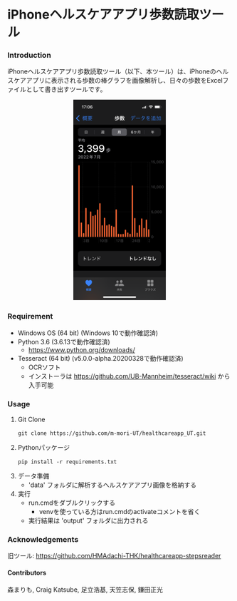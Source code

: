# iPhoneヘルスケアアプリ歩数読取ツール

### Introduction

iPhoneヘルスケアアプリ歩数読取ツール（以下、本ツール）は、iPhoneのヘルスケアアプリに表示される歩数の棒グラフを画像解析し、日々の歩数をExcelファイルとして書き出すツールです。

<div align='center'>
<img src="./readme_images/iPhone13Mini_iOS16.png" title='歩数の棒グラフのイメージ' height="450" />
</div>

### Requirement
* Windows OS (64 bit) (Windows 10で動作確認済)
* Python 3.6 (3.6.13で動作確認済)
  * https://www.python.org/downloads/
* Tesseract (64 bit) (v5.0.0-alpha.20200328で動作確認済)
  - OCRソフト
  - インストーラは https://github.com/UB-Mannheim/tesseract/wiki から入手可能

### Usage

1. Git Clone
   ```shell
   git clone https://github.com/m-mori-UT/healthcareapp_UT.git
   ```
2. Pythonパッケージ
    ```shell
    pip install -r requirements.txt
    ```
3. データ準備
   * 'data' フォルダに解析するヘルスケアアプリ画像を格納する
4. 実行
   * run.cmdをダブルクリックする
     * venvを使っている方はrun.cmdのactivateコメントを省く
   * 実行結果は 'output' フォルダに出力される



### Acknowledgements

旧ツール:
https://github.com/HMAdachi-THK/healthcareapp-stepsreader


#### Contributors

森まりも, Craig Katsube, 足立浩基, 天笠志保, 鎌田正光